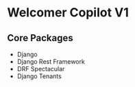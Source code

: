 # Welcomer Copilot V1

## Core Packages

- Django
- Django Rest Framework
- DRF Spectacular
- Django Tenants
